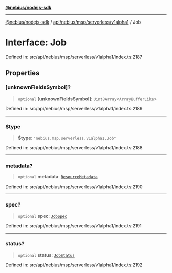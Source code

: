 [**@nebius/nodejs-sdk**](../../../../../../README.md)

---

[@nebius/nodejs-sdk](../../../../../../README.md) / [api/nebius/msp/serverless/v1alpha1](../README.md) / Job

# Interface: Job

Defined in: src/api/nebius/msp/serverless/v1alpha1/index.ts:2187

## Properties

### \[unknownFieldsSymbol\]?

> `optional` **\[unknownFieldsSymbol\]**: `Uint8Array`\<`ArrayBufferLike`\>

Defined in: src/api/nebius/msp/serverless/v1alpha1/index.ts:2189

---

### $type

> **$type**: `"nebius.msp.serverless.v1alpha1.Job"`

Defined in: src/api/nebius/msp/serverless/v1alpha1/index.ts:2188

---

### metadata?

> `optional` **metadata**: [`ResourceMetadata`](../../../../common/v1/interfaces/ResourceMetadata.md)

Defined in: src/api/nebius/msp/serverless/v1alpha1/index.ts:2190

---

### spec?

> `optional` **spec**: [`JobSpec`](JobSpec.md)

Defined in: src/api/nebius/msp/serverless/v1alpha1/index.ts:2191

---

### status?

> `optional` **status**: [`JobStatus`](JobStatus.md)

Defined in: src/api/nebius/msp/serverless/v1alpha1/index.ts:2192
